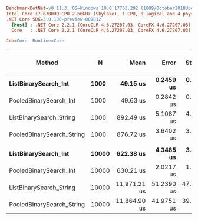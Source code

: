 ``` ini

BenchmarkDotNet=v0.11.3, OS=Windows 10.0.17763.292 (1809/October2018Update/Redstone5)
Intel Core i7-6700HQ CPU 2.60GHz (Skylake), 1 CPU, 8 logical and 4 physical cores
.NET Core SDK=3.0.100-preview-009812
  [Host] : .NET Core 2.2.1 (CoreCLR 4.6.27207.03, CoreFX 4.6.27207.03), 64bit RyuJIT
  Core   : .NET Core 2.2.1 (CoreCLR 4.6.27207.03, CoreFX 4.6.27207.03), 64bit RyuJIT

Job=Core  Runtime=Core  

```
|                    Method |     N |         Mean |      Error |     StdDev | Ratio | RatioSD | Gen 0/1k Op | Gen 1/1k Op | Gen 2/1k Op | Allocated Memory/Op |
|-------------------------- |------ |-------------:|-----------:|-----------:|------:|--------:|------------:|------------:|------------:|--------------------:|
|      **ListBinarySearch_Int** |  **1000** |     **49.15 us** |  **0.2459 us** |  **0.2300 us** |  **1.00** |    **0.00** |           **-** |           **-** |           **-** |                   **-** |
|    PooledBinarySearch_Int |  1000 |     49.63 us |  0.2842 us |  0.2659 us |  1.01 |    0.01 |           - |           - |           - |                   - |
|   ListBinarySearch_String |  1000 |    892.49 us |  5.1087 us |  4.5287 us | 18.17 |    0.13 |           - |           - |           - |                   - |
| PooledBinarySearch_String |  1000 |    876.72 us |  3.6402 us |  3.2270 us | 17.85 |    0.09 |           - |           - |           - |                   - |
|                           |       |              |            |            |       |         |             |             |             |                     |
|      **ListBinarySearch_Int** | **10000** |    **622.38 us** |  **4.3485 us** |  **3.8548 us** |  **1.00** |    **0.00** |           **-** |           **-** |           **-** |                   **-** |
|    PooledBinarySearch_Int | 10000 |    630.21 us |  2.0217 us |  1.7922 us |  1.01 |    0.01 |           - |           - |           - |                   - |
|   ListBinarySearch_String | 10000 | 11,971.21 us | 51.2390 us | 47.9290 us | 19.23 |    0.16 |           - |           - |           - |                   - |
| PooledBinarySearch_String | 10000 | 11,864.90 us | 41.9751 us | 39.2635 us | 19.06 |    0.13 |           - |           - |           - |                   - |
